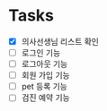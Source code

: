 # Tasks

- [x] 의사선생님 리스트 확인
- [ ] 로그인 기능
- [ ] 로그아웃 기능
- [ ] 회원 가입 기능
- [ ] pet 등록 기능
- [ ] 검진 예약 기능